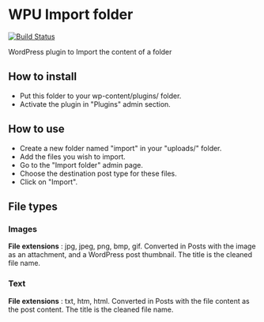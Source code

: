 WPU Import folder
===

[![Build Status](https://travis-ci.org/WordPressUtilities/wpuimportfolder.svg?branch=master)](https://travis-ci.org/WordPressUtilities/wpuimportfolder)

WordPress plugin to Import the content of a folder

How to install
---

* Put this folder to your wp-content/plugins/ folder.
* Activate the plugin in "Plugins" admin section.

How to use
---

* Create a new folder named "import" in your "uploads/" folder.
* Add the files you wish to import.
* Go to the "Import folder" admin page.
* Choose the destination post type for these files.
* Click on "Import".

File types
---

### Images

**File extensions** : jpg, jpeg, png, bmp, gif.
Converted in Posts with the image as an attachment, and a WordPress post thumbnail.
The title is the cleaned file name.

### Text

**File extensions** : txt, htm, html.
Converted in Posts with the file content as the post content.
The title is the cleaned file name.
